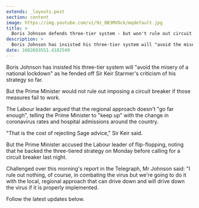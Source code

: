 ```yaml
--- 
extends: _layouts.post 
section: content 
image: https://img.youtube.com/vi/9z_0B3MVOck/mqdefault.jpg 
title: > 
  Boris Johnson defends three-tier system - but won't rule out circuit breaker 
description: > 
  Boris Johnson has insisted his three-tier system will "avoid the misery of a national lockdown" as he fended off Sir Keir Starmer's criticism of his strategy so far.But the Prime Minister would not rule out imposing a circuit breaker if those measures fail to work.The Labour leader argued that the regional approach doesn't "go far enough", telling the Prime Minister to "keep up" with the change in coronavirus rates and hospital admissions around the country."That is the cost of rejecting Sage advice," Sir Keir said.But the Prime Minister accused the Labour leader of flip-flopping, noting that he backed the three-tiered strategy on Monday before calling for a circuit breaker last night. 
date: 1602693551.4182549 
--- 
```

Boris Johnson has insisted his three-tier system will "avoid the misery of a national lockdown" as he fended off Sir Keir Starmer's criticism of his strategy so far.

But the Prime Minister would not rule out imposing a circuit breaker if those measures fail to work.

The Labour leader argued that the regional approach doesn't "go far enough", telling the Prime Minister to "keep up" with the change in coronavirus rates and hospital admissions around the country.

"That is the cost of rejecting Sage advice," Sir Keir said.

But the Prime Minister accused the Labour leader of flip-flopping, noting that he backed the three-tiered strategy on Monday before calling for a circuit breaker last night.

Challenged over this morning's report in the Telegraph, Mr Johnson said: "I rule out nothing, of course, in combating the virus but we're going to do it with the local, regional approach that can drive down and will drive down the virus if it is properly implemented.

Follow the latest updates below.